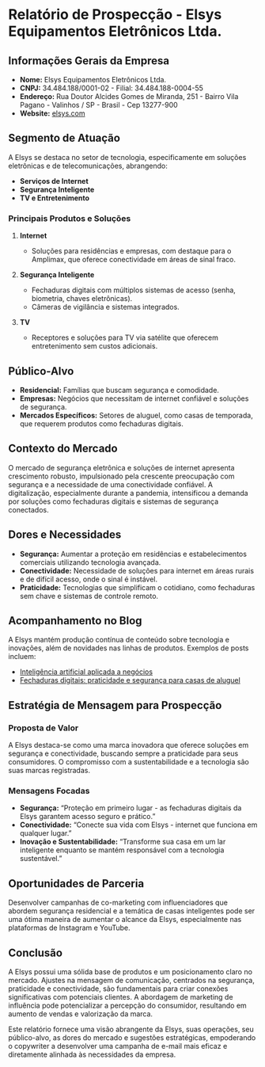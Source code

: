 # Relatório de Prospecção - Elsys Equipamentos Eletrônicos Ltda.

## Informações Gerais da Empresa
- **Nome:** Elsys Equipamentos Eletrônicos Ltda.
- **CNPJ:** 34.484.188/0001-02 - Filial: 34.484.188-0004-55
- **Endereço:** Rua Doutor Alcides Gomes de Miranda, 251 - Bairro Vila Pagano - Valinhos / SP - Brasil - Cep 13277-900
- **Website:** [elsys.com](https://elsys.com)

## Segmento de Atuação
A Elsys se destaca no setor de tecnologia, especificamente em soluções eletrônicas e de telecomunicações, abrangendo:
- **Serviços de Internet**
- **Segurança Inteligente**
- **TV e Entretenimento**

### Principais Produtos e Soluções
1. **Internet**
   - Soluções para residências e empresas, com destaque para o Amplimax, que oferece conectividade em áreas de sinal fraco.
   
2. **Segurança Inteligente**
   - Fechaduras digitais com múltiplos sistemas de acesso (senha, biometria, chaves eletrônicas).
   - Câmeras de vigilância e sistemas integrados.

3. **TV**
   - Receptores e soluções para TV via satélite que oferecem entretenimento sem custos adicionais.

## Público-Alvo
- **Residencial:** Famílias que buscam segurança e comodidade.
- **Empresas:** Negócios que necessitam de internet confiável e soluções de segurança.
- **Mercados Específicos:** Setores de aluguel, como casas de temporada, que requerem produtos como fechaduras digitais.

## Contexto do Mercado
O mercado de segurança eletrônica e soluções de internet apresenta crescimento robusto, impulsionado pela crescente preocupação com segurança e a necessidade de uma conectividade confiável. A digitalização, especialmente durante a pandemia, intensificou a demanda por soluções como fechaduras digitais e sistemas de segurança conectados.

## Dores e Necessidades
- **Segurança:** Aumentar a proteção em residências e estabelecimentos comerciais utilizando tecnologia avançada.
- **Conectividade:** Necessidade de soluções para internet em áreas rurais e de difícil acesso, onde o sinal é instável.
- **Praticidade:** Tecnologias que simplificam o cotidiano, como fechaduras sem chave e sistemas de controle remoto.

## Acompanhamento no Blog
A Elsys mantém produção contínua de conteúdo sobre tecnologia e inovações, além de novidades nas linhas de produtos. Exemplos de posts incluem:
- [Inteligência artificial aplicada a negócios](https://elsys.com/blog/elsys-ai-inteligencia-artificial-para-transformar-negocios/)
- [Fechaduras digitais: praticidade e segurança para casas de aluguel](https://elsys.com/blog/fechaduras-digitais-praticidade-seguranca-casas-aluguel-temporada/)

## Estratégia de Mensagem para Prospecção
### Proposta de Valor
A Elsys destaca-se como uma marca inovadora que oferece soluções em segurança e conectividade, buscando sempre a praticidade para seus consumidores. O compromisso com a sustentabilidade e a tecnologia são suas marcas registradas.

### Mensagens Focadas
- **Segurança:** “Proteção em primeiro lugar - as fechaduras digitais da Elsys garantem acesso seguro e prático.”
- **Conectividade:** “Conecte sua vida com Elsys - internet que funciona em qualquer lugar.”
- **Inovação e Sustentabilidade:** “Transforme sua casa em um lar inteligente enquanto se mantém responsável com a tecnologia sustentável.”

## Oportunidades de Parceria
Desenvolver campanhas de co-marketing com influenciadores que abordem segurança residencial e a temática de casas inteligentes pode ser uma ótima maneira de aumentar o alcance da Elsys, especialmente nas plataformas de Instagram e YouTube.

## Conclusão
A Elsys possui uma sólida base de produtos e um posicionamento claro no mercado. Ajustes na mensagem de comunicação, centrados na segurança, praticidade e conectividade, são fundamentais para criar conexões significativas com potenciais clientes. A abordagem de marketing de influência pode potencializar a percepção do consumidor, resultando em aumento de vendas e valorização da marca. 

Este relatório fornece uma visão abrangente da Elsys, suas operações, seu público-alvo, as dores do mercado e sugestões estratégicas, empoderando o copywriter a desenvolver uma campanha de e-mail mais eficaz e diretamente alinhada às necessidades da empresa.